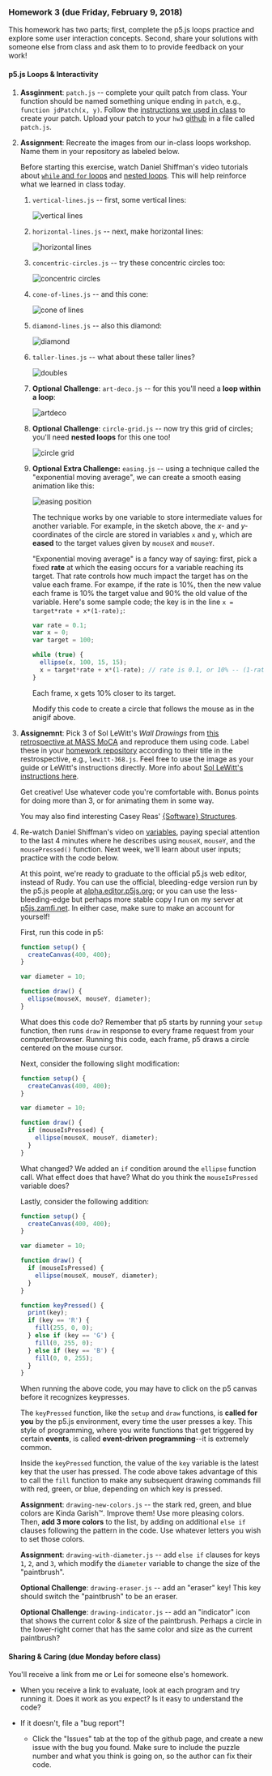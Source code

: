 ### Homework 3 (due Friday, February 9, 2018)

This homework has two parts; first, complete the p5.js loops practice and explore some user interaction concepts. Second, share your solutions with someone else from class and ask them to to provide feedback on your work!

#### p5.js Loops & Interactivity

1. **Assginment**: `patch.js` -- complete your quilt patch from class. Your function should be named something unique ending in `patch`, e.g., `function jdPatch(x, y)`. Follow the [instructions we used in class](https://github.com/zamfi/cca-programming-electronics-spring-2018/blob/master/README.md#class-quilt) to create your patch. Upload your patch to your `hw3` [github](http://github.com/zamfi/github-guide) in a file called `patch.js`.

2.  **Assignment**: Recreate the images from our in-class loops workshop. Name them in your repository as labeled below.

    Before starting this exercise, watch Daniel Shiffman's video tutorials about [`while` and `for` loops](https://www.youtube.com/watch?v=cnRD9o6odjk) and [nested loops](https://www.youtube.com/watch?v=1c1_TMdf8b8). This will help reinforce what we learned in class today.
    
    1.  `vertical-lines.js` -- first, some vertical lines:
        
        ![vertical lines](../img/vertical-lines.png)

    2.  `horizontal-lines.js` -- next, make horizontal lines:
    
        ![horizontal lines](../img/horizontal-lines.png)
        
    3.  `concentric-circles.js` -- try these concentric circles too:
        
        ![concentric circles](../img/concentric-circles.png)

    4.  `cone-of-lines.js` -- and this cone:
        
        ![cone of lines](../img/cone-of-lines.png)
    
    5.  `diamond-lines.js` -- also this diamond:
        
        ![diamond](../img/diamond.png)
    
    6.  `taller-lines.js` -- what about these taller lines?
        
        ![doubles](../img/doubles.png)
    
    7.  **Optional Challenge**: `art-deco.js` -- for this you'll need a **loop within a loop**:
        
        ![artdeco](../img/artdeco.png)

    8.  **Optional Challenge**: `circle-grid.js` -- now try this grid of circles; you'll need **nested loops** for this one too!
        
        ![circle grid](../img/circle-grid.png)

    9.  **Optional Extra Challenge:** `easing.js` -- using a technique called the "exponential moving average", we can create a smooth easing animation like this:
        
        ![easing position](../img/easing-position.gif)
        
        The technique works by one variable to store intermediate values for another variable. For example, in the sketch above, the *x-* and *y-* coordinates of the circle are stored in variables `x` and `y`, which are **eased** to the target values given by `mouseX` and `mouseY`.
        
        "Exponential moving average" is a fancy way of saying: first, pick a fixed **rate** at which the easing occurs for a variable reaching its target. That rate controls how much impact the target has on the value each frame. For exampe, if the rate is 10%, then the new value each frame is 10% the target value and 90% the old value of the variable. Here's some sample code; the key is in the line `x = target*rate + x*(1-rate);`:
        
        ```javascript    
        var rate = 0.1;
        var x = 0;
        var target = 100;
        
        while (true) {
          ellipse(x, 100, 15, 15);
          x = target*rate + x*(1-rate); // rate is 0.1, or 10% -- (1-rate) is 0.9, or 90%
        }
        ```
        
        Each frame, x gets 10% closer to its target.
        
        Modify this code to create a circle that follows the mouse as in the anigif above.

3.  **Assignemnt**: Pick 3 of Sol LeWitt's *Wall Drawings* from [this retrospective at MASS MoCA](http://massmoca.org/sol-lewitt/) and reproduce them using code. Label these in your [homework repository](http://github.com/zamfi/github-guide) according to their title in the restrospective, e.g., `lewitt-368.js`. Feel free to use the image as your guide or LeWitt's instructions directly. More info about [Sol LeWitt's instructions here](http://risdmuseum.org/manual/45_variations_of_a_drawing_sol_lewitt_and_his_written_instructions).
    
    Get creative! Use whatever code you're comfortable with. Bonus points for doing more than 3, or for animating them in some way.
    
    You may also find interesting Casey Reas' [{Software} Structures](http://artport.whitney.org/commissions/softwarestructures/map.html).    
    
4.  Re-watch Daniel Shiffman's video on [variables](https://www.youtube.com/watch?v=RnS0YNuLfQQ), paying special attention to the last 4 minutes where he describes using `mouseX`, `mouseY`, and the `mousePressed()` function. Next week, we'll learn about user inputs; practice with the code below.
    
    At this point, we're ready to graduate to the official p5.js web editor, instead of Rudy. You can use the official, bleeding-edge version run by the p5.js people at [alpha.editor.p5js.org](http://alpha.editor.p5js.org); or you can use the less-bleeding-edge but perhaps more stable copy I run on my server at [p5js.zamfi.net](http://p5js.zamfi.net). In either case, make sure to make an account for yourself!
    
    First, run this code in p5:
    
    ```javascript
    function setup() { 
      createCanvas(400, 400);
    } 

    var diameter = 10;

    function draw() { 
      ellipse(mouseX, mouseY, diameter);
    }
    ```
    
    What does this code do? Remember that p5 starts by running your `setup` function, then runs `draw` in response to every frame request from your computer/browser. Running this code, each frame, p5 draws a circle centered on the mouse cursor.
    
    Next, consider the following slight modification:
    
    ```javascript
    function setup() { 
      createCanvas(400, 400);
    } 

    var diameter = 10;

    function draw() { 
      if (mouseIsPressed) {
        ellipse(mouseX, mouseY, diameter);
      }
    }
    ```
    
    What changed? We added an `if` condition around the `ellipse` function call. What effect does that have? What do you think the `mouseIsPressed` variable does?
    
    Lastly, consider the following addition:
    
    ```javascript
    function setup() { 
      createCanvas(400, 400);
    } 

    var diameter = 10;

    function draw() { 
      if (mouseIsPressed) {
        ellipse(mouseX, mouseY, diameter);
      }
    }

    function keyPressed() {
      print(key);
      if (key == 'R') {
        fill(255, 0, 0);
      } else if (key == 'G') {
        fill(0, 255, 0);
      } else if (key == 'B') {
        fill(0, 0, 255); 
      }
    }
    ```
    
    When running the above code, you may have to click on the p5 canvas before it recognizes keypresses.
    
    The `keyPressed` function, like the `setup` and `draw` functions, is **called for you** by the p5.js environment, every time the user presses a key. This style of programming, where you write functions that get triggered by certain **events**, is called **event-driven programming**--it is extremely common.
    
    Inside the `keyPressed` function, the value of the `key` variable is the latest key that the user has pressed. The code above takes advantage of this to call the `fill` function to make any subsequent drawing commands fill with red, green, or blue, depending on which key is pressed.
    
    **Assignment**: `drawing-new-colors.js` -- the stark red, green, and blue colors are Kinda Garish™. Improve them! Use more pleasing colors. Then, **add 3 more colors** to the list, by adding on additional `else if` clauses following the pattern in the code. Use whatever letters you wish to set those colors.
    
    **Assignment**: `drawing-with-diameter.js` -- add `else if` clauses for keys `1`, `2`, and `3`, which modify the `diameter` variable to change the size of the "paintbrush".
    
    **Optional Challenge**: `drawing-eraser.js` -- add an "eraser" key! This key should switch the "paintbrush" to be an eraser.
    
    **Optional Challenge**: `drawing-indicator.js` -- add an "indicator" icon that shows the current color & size of the paintbrush. Perhaps a circle in the lower-right corner that has the same color and size as the current paintbrush?
    
#### Sharing & Caring (due Monday before class)

You'll receive a link from me or Lei for someone else's homework.

- When you receive a link to evaluate, look at each program and try running it. Does it work as you expect? Is it easy to understand the code?

- If it doesn't, file a "bug report"!

  - Click the "Issues" tab at the top of the github page, and create a new issue with the bug you found. Make sure to include the puzzle number and what you think is going on, so the author can fix their code.
